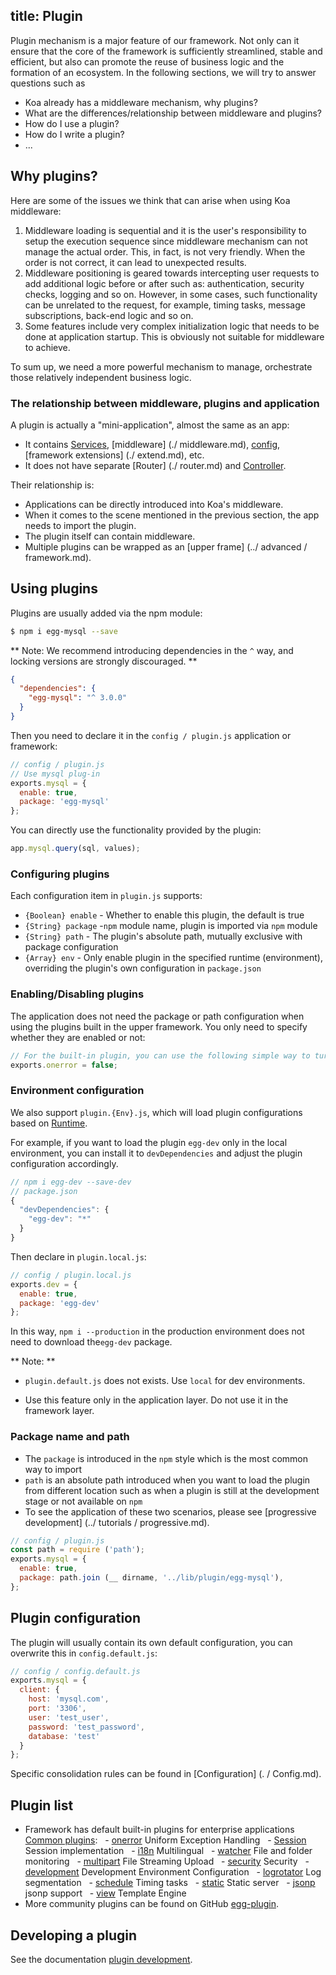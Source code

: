 ## title: Plugin

Plugin mechanism is a major feature of our framework. Not only can it ensure that the core of the framework is sufficiently streamlined, stable and efficient, but also can promote the reuse of business logic and the formation of an ecosystem. In the following sections, we will try to answer questions such as

* Koa already has a middleware mechanism, why plugins?
* What are the differences/relationship between middleware and plugins?
* How do I use a plugin?
* How do I write a plugin?
* ...

## Why plugins?

Here are some of the issues we think that can arise when using Koa middleware:

1.  Middleware loading is sequential and it is the user's responsibility to setup the execution sequence since middleware mechanism can not manage the actual order. This, in fact, is not very friendly.
    When the order is not correct, it can lead to unexpected results.
2.  Middleware positioning is geared towards intercepting user requests to add additional logic before or after such as: authentication, security checks, logging and so on. However, in some cases, such functionality can be unrelated to the request, for example, timing tasks, message subscriptions, back-end logic and so on.
3.  Some features include very complex initialization logic that needs to be done at application startup. This is obviously not suitable for middleware to achieve.

To sum up, we need a more powerful mechanism to manage, orchestrate those relatively independent business logic.

### The relationship between middleware, plugins and application

A plugin is actually a "mini-application", almost the same as an app:

* It contains [Services](./service.md), [middleware] (./ middleware.md), [config](./config.md), [framework extensions] (./ extend.md), etc.
* It does not have separate [Router] (./ router.md) and [Controller](./controller.md).

Their relationship is:

* Applications can be directly introduced into Koa's middleware.
* When it comes to the scene mentioned in the previous section, the app needs to import the plugin.
* The plugin itself can contain middleware.
* Multiple plugins can be wrapped as an [upper frame] (../ advanced / framework.md).

## Using plugins

Plugins are usually added via the npm module:

```bash
$ npm i egg-mysql --save
```

** Note: We recommend introducing dependencies in the `^` way, and locking versions are strongly discouraged. **

```json
{
  "dependencies": {
    "egg-mysql": "^ 3.0.0"
  }
}
```

Then you need to declare it in the `config / plugin.js` application or framework:

```js
// config / plugin.js
// Use mysql plug-in
exports.mysql = {
  enable: true,
  package: 'egg-mysql'
};
```

You can directly use the functionality provided by the plugin:

```js
app.mysql.query(sql, values);
```

### Configuring plugins

Each configuration item in `plugin.js` supports:

* `{Boolean} enable` - Whether to enable this plugin, the default is true
* `{String} package` -`npm` module name, plugin is imported via `npm` module
* `{String} path` - The plugin's absolute path, mutually exclusive with package configuration
* `{Array} env` - Only enable plugin in the specified runtime (environment), overriding the plugin's own configuration in `package.json`

### Enabling/Disabling plugins

The application does not need the package or path configuration when using the plugins built in the upper framework. You only need to specify whether they are enabled or not:

```js
// For the built-in plugin, you can use the following simple way to turn on or off
exports.onerror = false;
```

### Environment configuration

We also support `plugin.{Env}.js`, which will load plugin configurations based on [Runtime](../basics/env.md).

For example, if you want to load the plugin `egg-dev` only in the local environment, you can install it to `devDependencies` and adjust the plugin configuration accordingly.

```js
// npm i egg-dev --save-dev
// package.json
{
  "devDependencies": {
    "egg-dev": "*"
  }
}
```

Then declare in `plugin.local.js`:

```js
// config / plugin.local.js
exports.dev = {
  enable: true,
  package: 'egg-dev'
};
```

In this way, `npm i --production` in the production environment does not need to download the`egg-dev` package.

** Note: **

* `plugin.default.js` does not exists. Use `local` for dev environments.

* Use this feature only in the application layer. Do not use it in the framework layer.

### Package name and path

* The `package` is introduced in the `npm` style which is the most common way to import
* `path` is an absolute path introduced when you want to load the plugin from different location such as when a plugin is still at the development stage or not available on `npm`
* To see the application of these two scenarios, please see [progressive development] (../ tutorials / progressive.md).

```js
// config / plugin.js
const path = require ('path');
exports.mysql = {
  enable: true,
  package: path.join (__ dirname, '../lib/plugin/egg-mysql'),
};
```

## Plugin configuration

The plugin will usually contain its own default configuration, you can overwrite this in `config.default.js`:

```js
// config / config.default.js
exports.mysql = {
  client: {
    host: 'mysql.com',
    port: '3306',
    user: 'test_user',
    password: 'test_password',
    database: 'test'
  }
};
```

Specific consolidation rules can be found in [Configuration] (. / Config.md).

## Plugin list

* Framework has default built-in plugins for enterprise applications [Common plugins](https://eggjs.org/zh-cn/plugins/):
    - [onerror](https://github.com/eggjs/egg-onerror) Uniform Exception Handling
    - [Session](https://github.com/eggjs/egg-session) Session implementation
    - [i18n](https://github.com/eggjs/egg-i18n) Multilingual
    - [watcher](https://github.com/eggjs/egg-watcher) File and folder monitoring
    - [multipart](https://github.com/eggjs/egg-multipart) File Streaming Upload
    - [security](https://github.com/eggjs/egg-security) Security
    - [development](https://github.com/eggjs/egg-development) Development Environment Configuration
    - [logrotator](https://github.com/eggjs/egg-logrotator) Log segmentation
    - [schedule](https://github.com/eggjs/egg-schedule) Timing tasks
    - [static](https://github.com/eggjs/egg-static) Static server
    - [jsonp](https://github.com/eggjs/egg-jsonp) jsonp support
    - [view](https://github.com/eggjs/egg-view) Template Engine
* More community plugins can be found on GitHub [egg-plugin](https://github.com/topics/egg-plugin).

## Developing a plugin

See the documentation [plugin development](../advanced/plugin.md).
